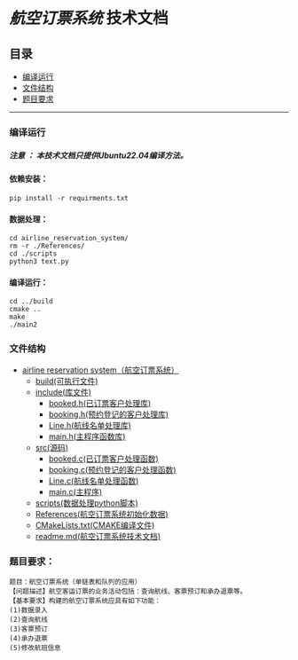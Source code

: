 

# ***航空订票系统*** 技术文档
## 目录
- [编译运行](#编译运行)
- [文件结构](#文件结构)
- [题目要求](#题目要求)



---


### 编译运行
#### ***注意 ： 本技术文档只提供Ubuntu22.04编译方法。***

### 

#### 依赖安装：
    pip install -r requirments.txt
#### 数据处理：
    cd airline_reservation_system/
    rm -r ./References/
    cd ./scripts
    python3 text.py
#### 编译运行：    
    cd ../build
    cmake ..
    make
    ./main2


### 文件结构
- [airline reservation system（航空订票系统）](../airline%20reservation%20system)
    - [build(可执行文件)](./build)
    - [include(库文件)](./include)
        - [booked.h(已订票客户处理库)](./include/booked.h)
        - [booking.h(预约登记的客户处理库)](./include/booking.h)
        - [Line.h(航线名单处理库)](./include/Line.h)
        - [main.h(主程序函数库)](./include/main.h)
    - [src(源码)](./src)
        - [booked.c(已订票客户处理函数)](./src/booked.c)
        - [booking.c(预约登记的客户处理函数)](./src/booking.c)
        - [Line.c(航线名单处理函数)](./src/Line.c)
        - [main.c(主程序)](./src/main.c)
    - [scripts(数据处理python脚本)](./scripts) 
    - [References(航空订票系统初始化数据)](./References)      
    - [CMakeLists.txt(CMAKE编译文件)](./CMakeLists.txt)
    - [readme.md(航空订票系统技术文档)](./readme.md)
### 题目要求：
    题目：航空订票系统（单链表和队列的应用）
    【问题描述】航空客运订票的业务活动包括：查询航线、客票预订和承办退票等。
    【基本要求】构建的航空订票系统应具有如下功能：
    (1)数据录入
    (2)查询航线
    (3)客票预订
    (4)承办退票
    (5)修改航班信息
